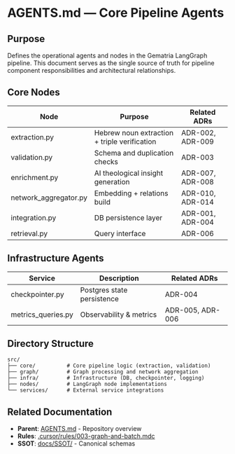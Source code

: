 # AGENTS.md — Core Pipeline Agents

## Purpose
Defines the operational agents and nodes in the Gematria LangGraph pipeline. This document serves as the single source of truth for pipeline component responsibilities and architectural relationships.

## Core Nodes

| Node | Purpose | Related ADRs |
|------|----------|--------------|
| extraction.py | Hebrew noun extraction + triple verification | ADR-002, ADR-009 |
| validation.py | Schema and duplication checks | ADR-003 |
| enrichment.py | AI theological insight generation | ADR-007, ADR-008 |
| network_aggregator.py | Embedding + relations build | ADR-010, ADR-014 |
| integration.py | DB persistence layer | ADR-001, ADR-004 |
| retrieval.py | Query interface | ADR-006 |

## Infrastructure Agents

| Service | Description | Related ADRs |
|----------|--------------|--------------|
| checkpointer.py | Postgres state persistence | ADR-004 |
| metrics_queries.py | Observability & metrics | ADR-005, ADR-006 |

## Directory Structure

```
src/
├── core/          # Core pipeline logic (extraction, validation)
├── graph/         # Graph processing and network aggregation
├── infra/         # Infrastructure (DB, checkpointer, logging)
├── nodes/         # LangGraph node implementations
└── services/      # External service integrations
```

## Related Documentation

- **Parent**: [AGENTS.md](../AGENTS.md) - Repository overview
- **Rules**: [.cursor/rules/003-graph-and-batch.mdc](../../.cursor/rules/003-graph-and-batch.mdc)
- **SSOT**: [docs/SSOT/](../../docs/SSOT/) - Canonical schemas
